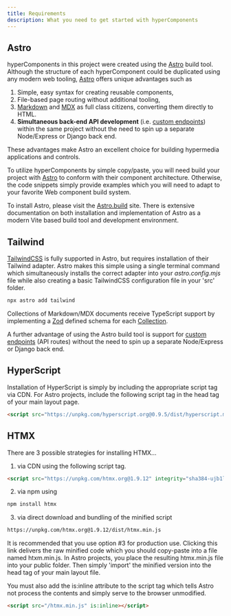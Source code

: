 ```yaml
---
title: Requirements
description: What you need to get started with hyperComponents
---
```


## Astro

hyperComponents in this project were created using the [Astro](https://astro.build/docs) build tool. Although the structure of each hyperComponent could be duplicated using any modern web tooling, [Astro](https://astro.build/docs) offers unique advantages such as 

1.  Simple, easy syntax for creating reusable components,
2.  File-based page routing without additional tooling,
3.  [Markdown](https://www.markdownguide.org/basic-syntax/) and [MDX](https://mdxjs.com/)  as full class citizens, converting them directly to HTML.
4.  **Simultaneous back-end API development** (i.e. [custom endpoints](https://docs.astro.build/en/guides/endpoints/#server-endpoints-api-routes)) within the same project without the need to spin up a separate Node/Express or Django back end.  

These advantages make Astro an excellent choice for building hypermedia applications and controls.

To utilize hyperComponents by simple copy/paste, you will need build your project with [Astro](https://astro.build/docs) to conform with their component architecture.  Otherwise, the code snippets simply provide examples which you will need to adapt to your favorite Web component build system.

To install Astro, please visit the [Astro.build](https://astro.build/docs) site.  There is extensive documentation on both installation and implementation of Astro as a modern Vite based build tool and development environment. 

## Tailwind

[TailwindCSS](https://tailwindcss.com/) is fully supported in Astro, but requires installation of their Tailwind adapter.   Astro makes this simple using a single terminal command which simultaneously installs the correct adapter into your *astro.config.mjs* file while also creating a basic TailwindCSS configuration file in your 'src' folder.  

```bash
npx astro add tailwind
```

Collections of Markdown/MDX documents receive TypeScript support by implementing a [Zod](https://zod.dev/) defined schema for each [Collection](https://docs.astro.build/en/guides/content-collections/).

A further advantage of using the Astro build tool is support for [custom endpoints](https://docs.astro.build/en/guides/endpoints/#server-endpoints-api-routes) (API routes) without the need to spin up a separate Node/Express or Django back end.  




## HyperScript

Installation of HyperScript is simply by including the appropriate script tag via CDN.  For Astro projects, include the following script tag in the head tag of your main layout page.

```html
<script src="https://unpkg.com/hyperscript.org@0.9.5/dist/hyperscript.module.min.js"></script>
```

## HTMX

There are 3 possible strategies for installing HTMX...

1.  via CDN using the following script tag.

```html
<script src="https://unpkg.com/htmx.org@1.9.12" integrity="sha384-ujb1lZYygJmzgSwoxRggbCHcjc0rB2XoQrxeTUQyRjrOnlCoYta87iKBWq3EsdM2" crossorigin="anonymous"></script>
```

2.  via npm using

```bash
npm install htmx
```

3.  via direct download and bundling of the minified script

```html
https://unpkg.com/htmx.org@1.9.12/dist/htmx.min.js
```

 It is recommended that you use option #3 for production use.  Clicking this link delivers the raw minified code which you should copy-paste into a file named htxm.min.js.  In Astro projects, you place the resulting htmx.min.js file into your public folder.  Then simply 'import' the minified version into the head tag of your main layout file.

 You must also add the is:inline attribute to the script tag which tells Astro not process the contents and simply serve to the browser unmodified.

```html
<script src="/htmx.min.js" is:inline></script>
```

